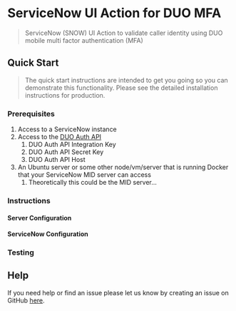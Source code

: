 # ServiceNow UI Action for DUO MFA

> ServiceNow (SNOW) UI Action to validate caller identity using DUO mobile multi factor authentication (MFA)



## Quick Start
> The quick start instructions are intended to get you going so you can demonstrate this functionality.  Please see the detailed installation instructions for production.

### Prerequisites
1.  Access to a ServiceNow instance
2.  Access to the [DUO Auth API](https://duo.com/docs/authapi)
    1.  DUO Auth API Integration Key
    2.  DUO Auth API Secret Key
    3.  DUO Auth API Host
3.  An Ubuntu server or some other node/vm/server that is running Docker that your ServiceNow MID server can access
    1.  Theoretically this could be the MID server...

### Instructions


#### Server Configuration


#### ServiceNow Configuration


### Testing


## Help

If you need help or find an issue please let us know by creating an issue on GitHub [here](https://github.com/apleto/ServiceNow-DUO-Push-UI-Action/issues/new).
